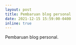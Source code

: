 ```yaml
---
layout: post
title: Pembaruan blog personal
date: 2021-12-15 15:59:00-0400
inline: true
---
```


Pembaruan blog personal.
